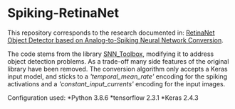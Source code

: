 # Spiking-RetinaNet

This repository corresponds to the research documented in: [RetinaNet Object Detector based on Analog-to-Spiking Neural Network Conversion](https://arxiv.org/abs/2106.05624).

The code stems from the library [SNN_Toolbox](https://github.com/NeuromorphicProcessorProject/snn_toolbox), modifying it to address object detection problems.
As a trade-off many side features of the original library have been removed. The conversion algorithm only accepts a Keras input model, and sticks to a _'temporal_mean_rate'_ encoding for the spiking activations and a _'constant_input_currents'_ encoding for the input images.

Configuration used:
*Python       3.8.6
*tensorflow   2.3.1
*Keras        2.4.3
